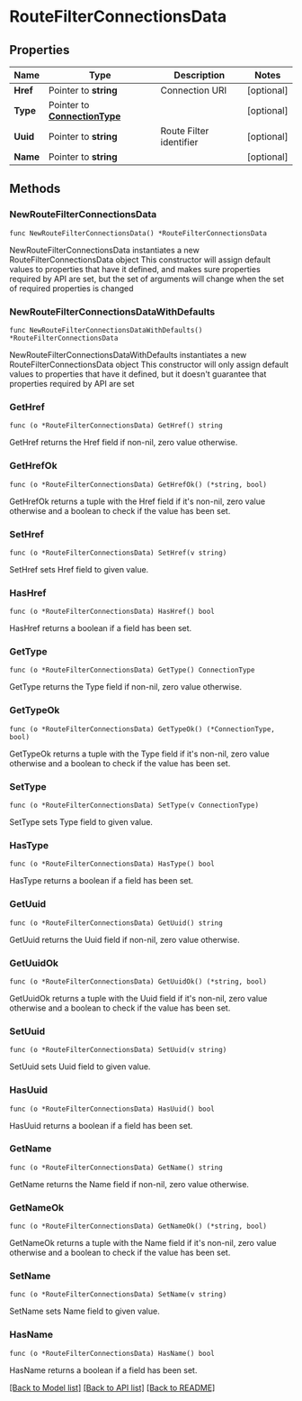 # RouteFilterConnectionsData

## Properties

Name | Type | Description | Notes
------------ | ------------- | ------------- | -------------
**Href** | Pointer to **string** | Connection URI | [optional] 
**Type** | Pointer to [**ConnectionType**](ConnectionType.md) |  | [optional] 
**Uuid** | Pointer to **string** | Route Filter identifier | [optional] 
**Name** | Pointer to **string** |  | [optional] 

## Methods

### NewRouteFilterConnectionsData

`func NewRouteFilterConnectionsData() *RouteFilterConnectionsData`

NewRouteFilterConnectionsData instantiates a new RouteFilterConnectionsData object
This constructor will assign default values to properties that have it defined,
and makes sure properties required by API are set, but the set of arguments
will change when the set of required properties is changed

### NewRouteFilterConnectionsDataWithDefaults

`func NewRouteFilterConnectionsDataWithDefaults() *RouteFilterConnectionsData`

NewRouteFilterConnectionsDataWithDefaults instantiates a new RouteFilterConnectionsData object
This constructor will only assign default values to properties that have it defined,
but it doesn't guarantee that properties required by API are set

### GetHref

`func (o *RouteFilterConnectionsData) GetHref() string`

GetHref returns the Href field if non-nil, zero value otherwise.

### GetHrefOk

`func (o *RouteFilterConnectionsData) GetHrefOk() (*string, bool)`

GetHrefOk returns a tuple with the Href field if it's non-nil, zero value otherwise
and a boolean to check if the value has been set.

### SetHref

`func (o *RouteFilterConnectionsData) SetHref(v string)`

SetHref sets Href field to given value.

### HasHref

`func (o *RouteFilterConnectionsData) HasHref() bool`

HasHref returns a boolean if a field has been set.

### GetType

`func (o *RouteFilterConnectionsData) GetType() ConnectionType`

GetType returns the Type field if non-nil, zero value otherwise.

### GetTypeOk

`func (o *RouteFilterConnectionsData) GetTypeOk() (*ConnectionType, bool)`

GetTypeOk returns a tuple with the Type field if it's non-nil, zero value otherwise
and a boolean to check if the value has been set.

### SetType

`func (o *RouteFilterConnectionsData) SetType(v ConnectionType)`

SetType sets Type field to given value.

### HasType

`func (o *RouteFilterConnectionsData) HasType() bool`

HasType returns a boolean if a field has been set.

### GetUuid

`func (o *RouteFilterConnectionsData) GetUuid() string`

GetUuid returns the Uuid field if non-nil, zero value otherwise.

### GetUuidOk

`func (o *RouteFilterConnectionsData) GetUuidOk() (*string, bool)`

GetUuidOk returns a tuple with the Uuid field if it's non-nil, zero value otherwise
and a boolean to check if the value has been set.

### SetUuid

`func (o *RouteFilterConnectionsData) SetUuid(v string)`

SetUuid sets Uuid field to given value.

### HasUuid

`func (o *RouteFilterConnectionsData) HasUuid() bool`

HasUuid returns a boolean if a field has been set.

### GetName

`func (o *RouteFilterConnectionsData) GetName() string`

GetName returns the Name field if non-nil, zero value otherwise.

### GetNameOk

`func (o *RouteFilterConnectionsData) GetNameOk() (*string, bool)`

GetNameOk returns a tuple with the Name field if it's non-nil, zero value otherwise
and a boolean to check if the value has been set.

### SetName

`func (o *RouteFilterConnectionsData) SetName(v string)`

SetName sets Name field to given value.

### HasName

`func (o *RouteFilterConnectionsData) HasName() bool`

HasName returns a boolean if a field has been set.


[[Back to Model list]](../README.md#documentation-for-models) [[Back to API list]](../README.md#documentation-for-api-endpoints) [[Back to README]](../README.md)


